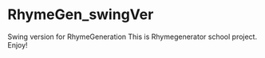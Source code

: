 # RhymeGen_swingVer
Swing version for RhymeGeneration
This is Rhymegenerator school project. Enjoy!
